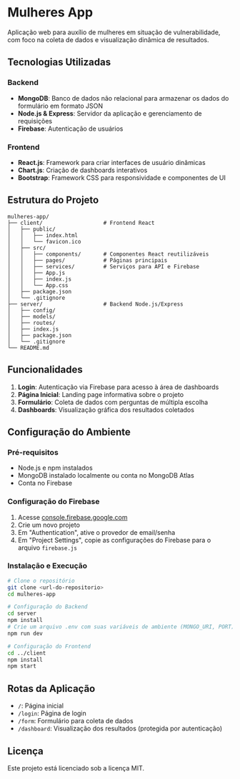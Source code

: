 # Mulheres App

Aplicação web para auxílio de mulheres em situação de vulnerabilidade, com foco na coleta de dados e visualização dinâmica de resultados.

## Tecnologias Utilizadas

### Backend
- **MongoDB**: Banco de dados não relacional para armazenar os dados do formulário em formato JSON
- **Node.js & Express**: Servidor da aplicação e gerenciamento de requisições
- **Firebase**: Autenticação de usuários

### Frontend
- **React.js**: Framework para criar interfaces de usuário dinâmicas
- **Chart.js**: Criação de dashboards interativos
- **Bootstrap**: Framework CSS para responsividade e componentes de UI

## Estrutura do Projeto

```
mulheres-app/
├── client/                   # Frontend React
│   ├── public/
│   │   ├── index.html
│   │   └── favicon.ico
│   ├── src/
│   │   ├── components/       # Componentes React reutilizáveis
│   │   ├── pages/            # Páginas principais
│   │   ├── services/         # Serviços para API e Firebase
│   │   ├── App.js
│   │   ├── index.js
│   │   └── App.css
│   ├── package.json
│   └── .gitignore
├── server/                   # Backend Node.js/Express
│   ├── config/
│   ├── models/
│   ├── routes/
│   ├── index.js
│   ├── package.json
│   └── .gitignore
└── README.md
```

## Funcionalidades

1. **Login**: Autenticação via Firebase para acesso à área de dashboards
2. **Página Inicial**: Landing page informativa sobre o projeto
3. **Formulário**: Coleta de dados com perguntas de múltipla escolha
4. **Dashboards**: Visualização gráfica dos resultados coletados

## Configuração do Ambiente

### Pré-requisitos
- Node.js e npm instalados
- MongoDB instalado localmente ou conta no MongoDB Atlas
- Conta no Firebase

### Configuração do Firebase

1. Acesse [console.firebase.google.com](https://console.firebase.google.com/)
2. Crie um novo projeto
3. Em "Authentication", ative o provedor de email/senha
4. Em "Project Settings", copie as configurações do Firebase para o arquivo `firebase.js`

### Instalação e Execução

```bash
# Clone o repositório
git clone <url-do-repositorio>
cd mulheres-app

# Configuração do Backend
cd server
npm install
# Crie um arquivo .env com suas variáveis de ambiente (MONGO_URI, PORT)
npm run dev

# Configuração do Frontend
cd ../client
npm install
npm start
```

## Rotas da Aplicação

- `/`: Página inicial
- `/login`: Página de login
- `/form`: Formulário para coleta de dados
- `/dashboard`: Visualização dos resultados (protegida por autenticação)

## Licença

Este projeto está licenciado sob a licença MIT.
